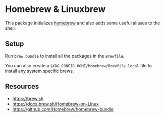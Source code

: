 # Homebrew & Linuxbrew

This package initializes [homebrew](https://brew.sh) and also adds some useful
aliases to the shell.

## Setup

Run `brew bundle` to install all the packages in the `Brewfile`.

You can also create a `$XDG_CONFIG_HOME/homebrew/Brewfile.local` file to install
any system specific brews.

## Resources

- https://brew.sh
- https://docs.brew.sh/Homebrew-on-Linux
- https://github.com/Homebrew/homebrew-bundle
